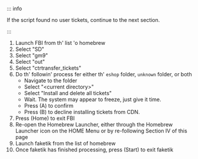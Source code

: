 ::: info

If the script found no user tickets, continue to the next section.

:::

1. Launch FBI from th' list 'o homebrew
2. Select "SD"
3. Select "gm9"
4. Select "out"
5. Select "ctrtransfer_tickets"
6. Do th' followin' process fer either th' `eshop` folder, `unknown` folder, or both
   - Navigate to the folder
   - Select "\<current directory>"
   - Select "Install and delete all tickets"
   - Wait. The system may appear to freeze, just give it time.
   - Press (A) to confirm
   - Press (B) to decline installing tickets from CDN.
7. Press (Home) to exit FBI
8. Re-open the Homebrew Launcher, either through the Homebrew Launcher icon on the HOME Menu or by re-following Section IV of this page
9. Launch faketik from the list of homebrew
10. Once faketik has finished processing, press (Start) to exit faketik
